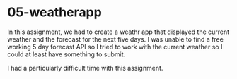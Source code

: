 # 05-weatherapp

In this assignment, we had to create a weathr app that displayed the current weather and the forecast for the next five days. I was unable to find a free working 5 day forecast API so I tried to work with the current weather so I could at least have something to submit.

I had a particularly difficult time with this assignment.